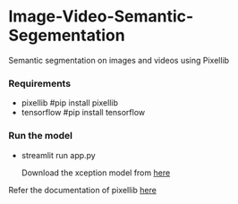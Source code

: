 # Image-Video-Semantic-Segementation
Semantic segmentation on images and videos using Pixellib

<h3> Requirements </h3>
<ul>
<li>pixellib #pip install pixellib</li>
<li>tensorflow #pip install tensorflow</li>
</ul>

<h3>Run the model</h3>
<ul>
<li>streamlit run app.py</li>

Download the xception model from <a href="https://github.com/ayoolaolafenwa/PixelLib/releases/download/1.3/deeplabv3_xception65_ade20k.h5">here</a>
</ul>

Refer the documentation of pixellib <a href="https://pixellib.readthedocs.io/en/latest/image_ade20k.html">here</a>
